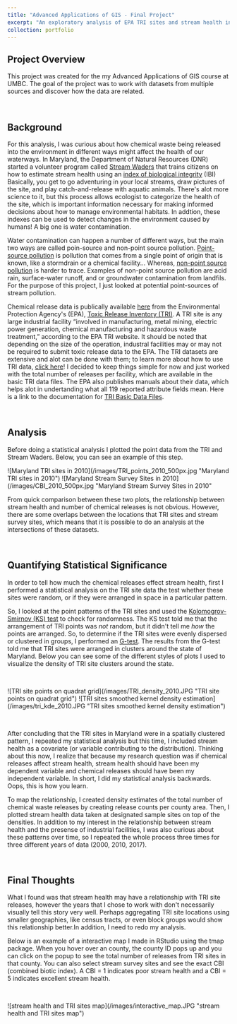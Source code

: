 ```yaml
---
title: "Advanced Applications of GIS - Final Project"
excerpt: "An exploratory analysis of EPA TRI sites and stream health in Maryland<br/><a href='https://klmoy.github.io/portfolio/ges486_finalproject/'><img src='/images/tri_kde_2010.JPG'></a>"
collection: portfolio
---
```


<h2>Project Overview</h2>
<p>This project was created for the my Advanced Applications of GIS course at UMBC. The goal of the project was to work with datasets from multiple sources and discover how the data are related.</p> 
<br>
<h2>Background</h2>
<p>For this analysis, I was curious about how chemical waste being released into the environment in different ways might affect the health of our waterways. In Maryland, the Department of Natural Resources (DNR) started a volunteer program called <a href='https://dnr.maryland.gov/streams/pages/streamwaders.aspx' target='_blank'>Stream Waders</a> that trains citizens on how to estimate stream health using an <a href='https://www.cbr.washington.edu/salmonweb/bibi/biomonitor.html' target='_blank'>index of biological integrity</a> (IBI) Basically, you get to go adventuring in your local streams, draw pictures of the site, and play catch-and-release with aquatic animals. There's alot more science to it, but this process allows ecologist to categorize the health of the site, which is important information necessary for making informed decisions about how to manage environmental habitats. In addtion, these indexes can be used to detect changes in the environment caused by humans! A big one is water contamination.</p>

<p>Water contamination can happen a number of different ways, but the main two ways are called poin-source and non-point source pollution. <a href='https://oceanservice.noaa.gov/education/tutorial_pollution/03pointsource.html' target='_blank'>Point-source pollution</a> is pollution that comes from a single point of origin that is known, like a stormdrain or a chemical facility... Whereas, <a href='https://19january2017snapshot.epa.gov/nps/what-nonpoint-source_.html](https://oceanservice.noaa.gov/education/tutorial_pollution/04nonpointsource.html' target='_blank'>non-point source pollution</a> is harder to trace. Examples of non-point source pollution are acid rain, surface-water runoff, and or groundwater contamination from landfils. For the purpose of this project, I just looked at potential point-sources of stream pollution.</p> 

<p>Chemical release data is publically available <a href='https://www.epa.gov/toxics-release-inventory-tri-program/tri-basic-data-files-calendar-years-1987-present' target='_blank'>here</a> from the Environmental Protection Agency's (EPA), <a href='https://youtu.be/Fqjh6t6Hx6s' target='_blank'>Toxic Release Inventory (TRI)</a>. A TRI site is any large industrial facility “involved in manufacturing, metal mining, electric power generation, chemical manufacturing and hazardous waste treatment,” according to the EPA TRI website. It should be noted that depending on the size of the operation, industral facilities may or may not be required to submit toxic release data to the EPA. The TRI datasets are extensive and alot can be done with them; to learn more about how to use TRI data, <a href='https://www.epa.gov/toxics-release-inventory-tri-program/tri-data-action' target='_blank'>click here</a>! I decided to keep things simple for now and just worked with the total number of releases per facility, which are available in the basic TRI data files. The EPA also publishes manuals about their data, which helps alot in undertanding what all 119 reported attribute fields mean. Here is a link to the documentation for <a href='https://www.epa.gov/system/files/documents/2022-10/TRI_Basic_Data_File_Documentation_RY2021_102522.pdf' target='_blank'>TRI Basic Data Files</a>.</p>
<br>
<h2>Analysis</h2>
<p>Before doing a statistical analysis I plotted the point data from the TRI and Stream Waders. Below, you can see an example of this step.</p>

<p>![Maryland TRI sites in 2010](/images/TRI_points_2010_500px.jpg "Maryland TRI sites in 2010") ![Maryland Stream Survey Sites in 2010](/images/CBI_2010_500px.jpg "Maryland Stream Survey Sites in 2010"</p>

<p>From quick comparison between these two plots, the relationship between stream health and number of chemical releases is not obvious. However, there are some overlaps between the locations that TRI sites and stream survey sites, which means that it is possible to do an analysis at the intersections of these datasets.</p>
<br>
<h2>Quantifying Statistical Significance</h2>  
<p>In order to tell how much the chemical releases effect stream health, first I performed a statistical analysis on the TRI site data the test whether these sites were random, or if they were arranged in space in a particular pattern.</p>

<p>So, I looked at the point patterns of the TRI sites and used the <a href='https://en.wikipedia.org/wiki/Kolmogorov%E2%80%93Smirnov_test' target='_blank'>Kolomogrov-Smirnov (KS) test</a> to check for randomness. The KS test told me that the arrangement of TRI points was <i>not</i> random, but it didn't tell me <i>how</i> the points are arranged. So, to determine if the TRI sites were evenly dispersed or clustered in groups, I performed an <a href='https://en.wikipedia.org/wiki/G-test' target='_blank'>G-test</a>. The results from the G-test told me that TRI sites were arranged in clusters around the state of Maryland. Below you can see some of the different styles of plots I used to visualize the density of TRI site clusters around the state.</p>
<br>
<p>![TRI site points on quadrat grid](/images/TRI_density_2010.JPG "TRI site points on quadrat grid") ![TRI sites smoothed kernel density estimation](/images/tri_kde_2010.JPG "TRI sites smoothed kernel density estimation")</p>
<br>
<p>After concluding that the TRI sites in Maryland were in a spatially clustered pattern, I repeated my statistical analysis but this time, I included stream health as a covariate (or variable contributing to the distribution). Thinking about this now, I realize that because my research question was if chemical releases affect stream health, stream health should have been my dependent variable and chemical releases should have been my independent variable. In short, I did my statistical analysis backwards. Oops, this is how you learn.</p>

<p>To map the relationship, I created density estimates of the total number of chemical waste releases by creating release counts per county area. Then, I plotted stream health data taken at designated sample sites on top of the densities. In addition to my interest in the relationship between stream health and the presense of industrial facilities, I was also curious about these patterns over time, so I repeated the whole process three times for three different years of data (2000, 2010, 2017).</p>
<br> 
<h2>Final Thoughts</h2>
<p>What I found was that stream health may have a relationship with TRI site releases, however the years that I chose to work with don't necessarily visually tell this story very well. Perhaps aggregating TRI site locations using smaller geographies, like census tracts, or even block groups would show this relationship better.In addition, I need to redo my analysis.</p> 

<p>Below is an example of a interactive map I made in RStudio using the tmap package. When you hover over an county, the county ID pops up and you can click on the popup to see the total number of releases from TRI sites in that county. You can also select stream survey sites and see the exact CBI (combined biotic index). A CBI = 1 indicates poor stream health and a CBI = 5 indicates excellent stream health.</p>
<br>
<p>![stream health and TRI sites map](/images/interactive_map.JPG "stream health and TRI sites map") </p>


